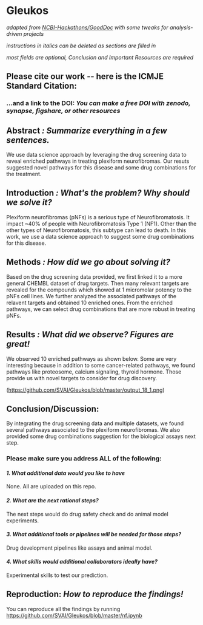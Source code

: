 # Gleukos

*adapted from [NCBI-Hackathons/GoodDoc](https://github.com/NCBI-Hackathons/GoodDoc) with some tweaks for analysis-driven projects*

*instructions in italics can be deleted as sections are filled in*

*most fields are optional, Conclusion and Important Resources are required*

## Please cite our work -- here is the ICMJE Standard Citation:

### ...and a link to the DOI: *You can make a free DOI with zenodo, synapse, figshare, or other resources <link>*


## Abstract *: Summarize everything in a few sentences.* 
We use data science approach by leveraging the drug screening data to reveal enriched pathways in treating plexiform neurofibromas. Our resuts suggested novel pathways for this disease and some drug combinations for the treatment.

## Introduction *: What's the problem? Why should we solve it?*
Plexiform neurofibromas (pNFs) is a serious type of Neurofibromatosis. It impact ~40% of people with Neurofibromatosis Type 1 (NF1). Other than the other types of Neurofibromatosis, this subtype can lead to death. In this work, we use a data science approach to suggest some drug combinations for this disease.

## Methods *: How did we go about solving it?*
Based on the drug screening data provided, we first linked it to a more general CHEMBL dataset of drug targets. Then many relevant targets are revealed for the compounds which showed at 1 micromolar potency to the pNFs cell lines. We further analyzed the associated pathways of the relavent targets and obtained 10 enriched ones. From the enriched pathways, we can select drug combinations that are more robust in treating pNFs.

## Results *: What did we observe? Figures are great!*
We observed 10 enriched pathways as shown below. Some are very interesting because in addition to some cancer-related pathways, we found pathways like proteosome, calcium signaling, thyroid hormone. Those provide us with novel targets to consider for drug discovery.

(https://github.com/SVAI/Gleukos/blob/master/output_18_1.png)

## Conclusion/Discussion: 
By integrating the drug screening data and multiple datasets, we found several pathways associated to the plexiform neurofibromas. We also provided some drug combinations suggestion for the biological assays next step.

### Please make sure you address ALL of the following:

#### *1. What additional data would you like to have*
None. All are uploaded on this repo.

#### *2. What are the next rational steps?* 
The next steps would do drug safety check and do animal model experiments.

#### *3. What additional tools or pipelines will be needed for those steps?*
Drug development pipelines like assays and animal model.

#### *4. What skills would additional collaborators ideally have?*
Experimental skills to test our prediction.

## Reproduction: *How to reproduce the findings!*
You can reproduce all the findings by running https://github.com/SVAI/Gleukos/blob/master/nf.ipynb



